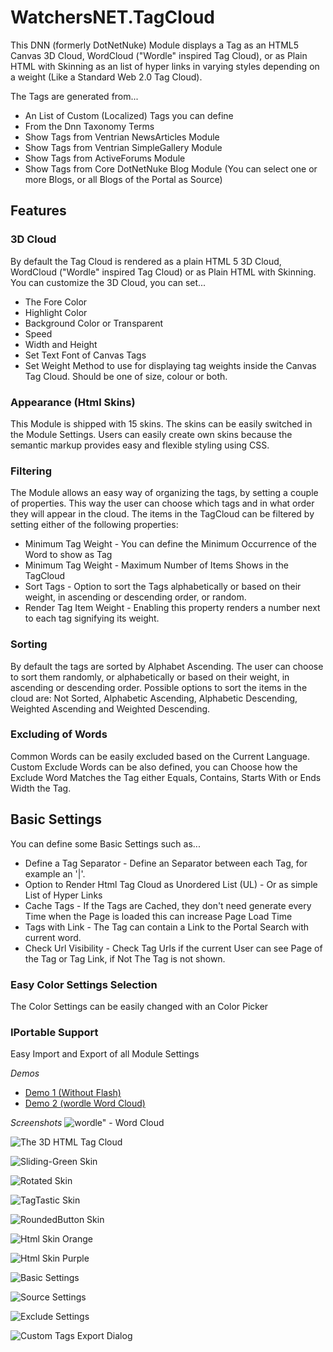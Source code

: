 # WatchersNET.TagCloud
This DNN (formerly DotNetNuke) Module displays a Tag as an HTML5 Canvas 3D Cloud, WordCloud ("Wordle" inspired Tag Cloud), or as Plain HTML with Skinning as an list of hyper links in varying styles depending on a weight (Like a Standard Web 2.0 Tag Cloud). 

The Tags are generated from...
* An List of Custom (Localized) Tags you can define
* From the Dnn Taxonomy Terms
* Show Tags from Ventrian NewsArticles Module
* Show Tags from Ventrian SimpleGallery Module
* Show Tags from ActiveForums Module
* Show Tags from Core DotNetNuke Blog Module (You can select one or more Blogs, or all Blogs of the Portal as Source)

## Features
### 3D Cloud
By default the Tag Cloud is rendered as a plain HTML 5 3D Cloud, WordCloud ("Wordle" inspired Tag Cloud) or as Plain HTML with Skinning. You can customize the 3D Cloud, you can set... 
* The Fore Color 
* Highlight Color 
* Background Color or Transparent
* Speed 
* Width and Height
* Set Text Font of Canvas Tags
* Set Weight Method to use for displaying tag weights inside the Canvas Tag Cloud. Should be one of size, colour or both.


### Appearance (Html Skins)
This Module is shipped with 15 skins. The skins can be easily switched in the Module Settings. Users can easily create own skins because the semantic markup provides easy and flexible styling using CSS.


### Filtering
The Module allows an easy way of organizing the tags, by setting a couple of properties. This way the user can choose which tags and in what order they will appear in the cloud. The items in the TagCloud can be filtered by setting either of the following properties: 
* Minimum Tag Weight - You can define the Minimum Occurrence of the Word to show as Tag
* Minimum Tag Weight - Maximum Number of Items Shows in the TagCloud
* Sort Tags - Option to sort the Tags alphabetically or based on their weight, in ascending or descending order, or random.
* Render Tag Item Weight - Enabling this property renders a number next to each tag signifying its weight.


### Sorting
By default the tags are sorted by Alphabet Ascending. The user can choose to sort them randomly, or alphabetically or based on their weight, in ascending or descending order.  Possible options to sort the items in the cloud are: Not Sorted, Alphabetic Ascending, Alphabetic Descending, Weighted Ascending and Weighted Descending. 


### Excluding of Words
Common Words can be easily excluded based on the Current Language. Custom Exclude Words can be also defined, you can Choose how the Exclude Word Matches the Tag either Equals, Contains, Starts With or Ends Width the Tag.

## Basic Settings
You can define some Basic Settings such as...
* Define a Tag Separator - Define an Separator between each Tag, for example an '|'.
* Option to Render Html Tag Cloud as Unordered List (UL) - Or as simple List of Hyper Links
* Cache Tags - If the Tags are Cached, they don't need generate every Time when the Page is loaded this can increase Page Load Time
* Tags with Link - The Tag can contain a Link to the Portal Search with current word.
* Check Url Visibility - Check Tag Urls if the current User can see Page of the Tag or Tag Link, if Not The Tag is not shown.

### Easy Color Settings Selection
The Color Settings can be easily changed with an Color Picker

### IPortable Support 
Easy Import and Export of all Module Settings

*Demos*
* [Demo 1 (Without Flash)](http://www.watchersnet.de/DNN/Module/TagCloud.aspx?Module1014_SelectById=1017)
* [Demo 2 (wordle Word Cloud)](http://www.watchersnet.de/DNN/Module/TagCloud.aspx?Module1014_SelectById=1074)

*Screenshots*
![wordle" - Word Cloud](http://www.watchersnet.de/Portals/0/screenshots/dnn/dnnTagCloudWordle.png)

![The 3D HTML Tag Cloud](http://www.watchersnet.de/Portals/0/screenshots/dnn/TagCloudCanvas.jpg)

![Sliding-Green Skin](http://www.watchersnet.de/Portals/0/screenshots/dnn/Sliding-Green.png)

![Rotated Skin](http://www.watchersnet.de/Portals/0/screenshots/dnn/TagCloudSkinRotated.jpg)

![TagTastic Skin](http://www.watchersnet.de/Portals/0/screenshots/dnn/TagCloud-TagTastic-Skin.jpg)

![RoundedButton Skin](http://www.watchersnet.de/Portals/0/screenshots/dnn/TagCloud-RoundedButton-Skin.jpg)

![Html Skin Orange](http://www.watchersnet.de/Portals/0/screenshots/dnn/TagCloudSkinOrange.jpg)

![Html Skin Purple](http://www.watchersnet.de/Portals/0/screenshots/dnn/TagCloudSkinPurple.jpg)

![Basic Settings](http://www.watchersnet.de/Portals/0/screenshots/dnn/TagCloudBasicSettings.jpg)

![Source Settings](http://www.watchersnet.de/Portals/0/screenshots/dnn/TagCloudSourceSettings.jpg)

![Exclude Settings](http://www.watchersnet.de/Portals/0/screenshots/dnn/TagCloudExludes.jpg)

![Custom Tags Export Dialog](http://www.watchersnet.de/Portals/0/screenshots/dnn/TagCloudExportDialog.jpg)
